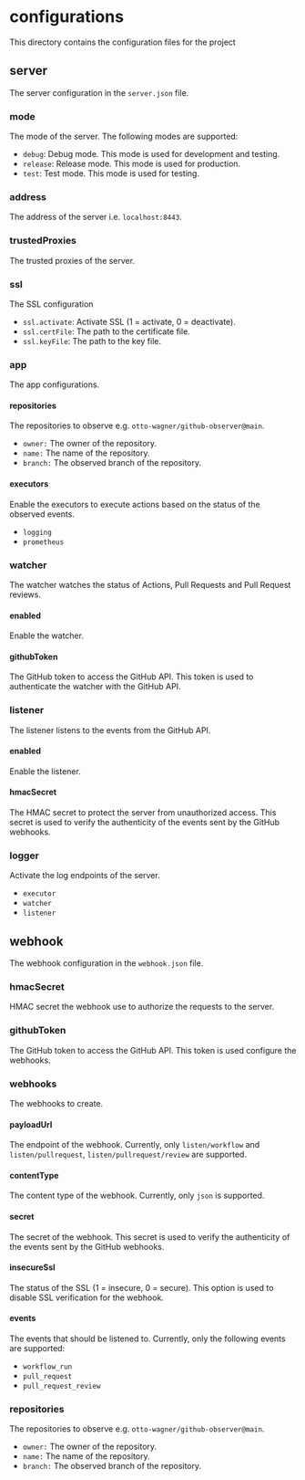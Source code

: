 # configurations
This directory contains the configuration files for the project

## server
The server configuration in the `server.json` file.

### mode
The mode of the server. The following modes are supported:
- `debug`: Debug mode. This mode is used for development and testing.
- `release`: Release mode. This mode is used for production.
- `test`: Test mode. This mode is used for testing.

### address
The address of the server i.e. `localhost:8443`.

### trustedProxies
The trusted proxies of the server.

### ssl
The SSL configuration
- `ssl.activate`: Activate SSL (1 = activate, 0 = deactivate).
- `ssl.certFile`: The path to the certificate file.
- `ssl.keyFile`: The path to the key file.

### app
The app configurations.

#### repositories
The repositories to observe e.g. `otto-wagner/github-observer@main`.
- `owner:` The owner of the repository.
- `name:` The name of the repository.
- `branch:` The observed branch of the repository.

#### executors
Enable the executors to execute actions based on the status of the observed events.
- `logging`
- `prometheus`

### watcher
The watcher watches the status of Actions, Pull Requests and Pull Request reviews.

#### enabled
Enable the watcher.

#### githubToken
The GitHub token to access the GitHub API. This token is used to authenticate the watcher with the GitHub API.

### listener
The listener listens to the events from the GitHub API.
#### enabled
Enable the listener.

#### hmacSecret
The HMAC secret to protect the server from unauthorized access. This secret is used to verify the authenticity of the events sent by the GitHub webhooks.

### logger
Activate the log endpoints of the server. 
- `executor`
- `watcher`
- `listener`

## webhook
The webhook configuration in the `webhook.json` file.

### hmacSecret
HMAC secret the webhook use to authorize the requests to the server.

### githubToken
The GitHub token to access the GitHub API. This token is used configure the webhooks.

### webhooks
The webhooks to create.

#### payloadUrl
The endpoint of the webhook. Currently, only `listen/workflow` and `listen/pullrequest`, `listen/pullrequest/review` are supported.

#### contentType
The content type of the webhook. Currently, only `json` is supported.

#### secret
The secret of the webhook. This secret is used to verify the authenticity of the events sent by the GitHub webhooks.

#### insecureSsl
The status of the SSL (1 = insecure, 0 = secure). This option is used to disable SSL verification for the webhook.


#### events
The events that should be listened to. Currently, only the following events are supported:
- `workflow_run`
- `pull_request`
- `pull_request_review`

### repositories
The repositories to observe e.g. `otto-wagner/github-observer@main`.
- `owner:` The owner of the repository.
- `name:` The name of the repository.
- `branch:` The observed branch of the repository.
